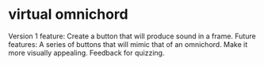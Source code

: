 # virtual omnichord

Version 1 feature: Create a button that will produce sound in a frame. 
Future features: 
A series of buttons that will mimic that of an omnichord. 
Make it more visually appealing.
Feedback for quizzing. 
